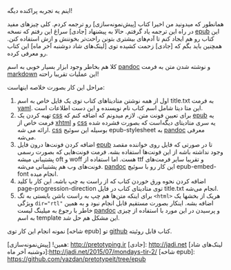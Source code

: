 اینم یه تجربه پراکنده دیگه!

همانطور که میدونید من اخیرا کتاب [پیش‌نمونه‌سازی] رو ترجمه کردم. کلی چیزهای مفید در راه این ترجمه یاد گرفتم. حالا به پیشنهاد [جادی] سراغ این رفتم که نسخه [epub] این کتاب رو هم ایجاد کنم تا آدم‌های بیشتری بتونن راحت‌تر بخوننش و ازش استفاده کنن. همچنین باید بگم که [جادی] زحمت کشیده توی [لینک‌های شاد دوشنبه آخر ماه] این کتاب رو معرفی کرده.

کلا هم بخاطر وجود ابزار بسیار خوبی به اسم [pandoc] و نوشته شدن متن به فرمت [markdown] این عملیات تقریبا راحته!

مراحل این کار بصورت خلاصه اینهاست:

1. اول از همه نوشتن متادیتاهای کتاب توی یک فایل خاص به اسم title.txt به فرمت [yaml]. این متا دیتا شامل اسم کتاب نام نویسنده و این دست اطلاعات است.
2. تهیه کردن یک [css] برای تعیین فونت متن. لازم میدونم که اضافه کنم که [epub] یه فرمت خاص از [xhtml] و [css] یه سری متادیتای دیگه‌است که بصورت فشرده شده ارائه می شه. [css] بوسیله این سوئیج epub-stylesheet به [pandoc] معرفی می‌شه.
3. اضافه کردن فونت‌ها درون فایل [epub] تا در صورتی که فایل روی خواننده مقصد وجود نداشته باشه از این فونت‌ها استفاده بشه. فرمت فونت‌هایی که بصورت رسمی پشتیبانی میشه oft و woff هست. اما استفاده از ttf و تقریبا سایر فرمت‌های فونت‌های وب هم پشتیبانی می‌شه. [pandoc] این کار رو با سوئیچ epub-embed-font انجام میده.
4. اضافه کردن نحوه ورق خوردن کتاب که از راست به چپ باشه. این کار با کلید page-progression-direction توی متادیتای کتاب در فایل title.txt انجام می‌شه.
5. برای اینکه متن‌ها هم چپ به راست باشن بایستی به تگ ‍‍‍‍‍‍`<html>` هریک از بخشها یک ویژگی `dir="rtl"` اضافه بشه. اینکار بصورت مستقیم قابل انجام نبود و به همین خاطر با رجوع به میلینگ لیست [pandoc] و پرسیدن در این مورد با استفاده از چیزی به اسم template این مشکل هم حل شد.

نمونه انجام این کار توی [شاخه epub] تو [github] کتاب قابل روئیته.

همین!
[پیش‌نمونه‌سازی]: http://pretotyping.ir
[جادی]: http://jadi.net
[لینک‌های شاد دوشنبه آخر ماه]:http://jadi.net/2015/07/mondays-tir-2/
[شاخه epub]: https://github.com/yazdan/pretotypeit/tree/epub

[epub]: https://en.wikipedia.org/wiki/EPUB
[pandoc]: https://msdn.microsoft.com/en-us/library/ms930369.aspx
[markdown]: http://daringfireball.net/projects/markdown/
[yaml]:https://en.wikipedia.org/wiki/YAML
[css]:https://en.wikipedia.org/wiki/Cascading_Style_Sheets
[xhtml]:https://en.wikipedia.org/wiki/XHTML
[github]:https://github.com/yazdan/pretotypeit


